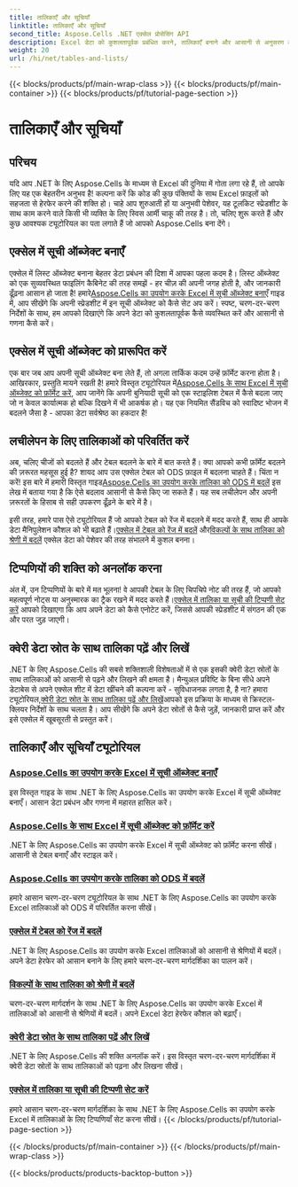 ```yaml
---
title: तालिकाएँ और सूचियाँ
linktitle: तालिकाएँ और सूचियाँ
second_title: Aspose.Cells .NET एक्सेल प्रोसेसिंग API
description: Excel डेटा को कुशलतापूर्वक प्रबंधित करने, तालिकाएँ बनाने और आसानी से अनुसरण करने योग्य मार्गदर्शिकाओं के साथ अपने कौशल को बढ़ाने के लिए व्यापक Aspose.Cells for .NET ट्यूटोरियल का अन्वेषण करें।
weight: 20
url: /hi/net/tables-and-lists/
---
```


{{< blocks/products/pf/main-wrap-class >}}
{{< blocks/products/pf/main-container >}}
{{< blocks/products/pf/tutorial-page-section >}}

# तालिकाएँ और सूचियाँ

## परिचय

यदि आप .NET के लिए Aspose.Cells के माध्यम से Excel की दुनिया में गोता लगा रहे हैं, तो आपके लिए यह एक बेहतरीन अनुभव है! कल्पना करें कि कोड की कुछ पंक्तियों के साथ Excel फ़ाइलों को सहजता से हेरफेर करने की शक्ति हो। चाहे आप शुरुआती हों या अनुभवी पेशेवर, यह टूलकिट स्प्रेडशीट के साथ काम करने वाले किसी भी व्यक्ति के लिए स्विस आर्मी चाकू की तरह है। तो, चलिए शुरू करते हैं और कुछ आवश्यक ट्यूटोरियल का पता लगाते हैं जो आपको Aspose.Cells बना देंगे।

## एक्सेल में सूची ऑब्जेक्ट बनाएँ
 एक्सेल में लिस्ट ऑब्जेक्ट बनाना बेहतर डेटा प्रबंधन की दिशा में आपका पहला कदम है। लिस्ट ऑब्जेक्ट को एक सुव्यवस्थित फाइलिंग कैबिनेट की तरह समझें - हर चीज़ की अपनी जगह होती है, और जानकारी ढूँढ़ना आसान हो जाता है! हमारे[Aspose.Cells का उपयोग करके Excel में सूची ऑब्जेक्ट बनाएँ](./creating-list-object/) गाइड में, आप सीखेंगे कि अपनी स्प्रेडशीट में इन सूची ऑब्जेक्ट को कैसे सेट अप करें। स्पष्ट, चरण-दर-चरण निर्देशों के साथ, हम आपको दिखाएंगे कि अपने डेटा को कुशलतापूर्वक कैसे व्यवस्थित करें और आसानी से गणना कैसे करें।

## एक्सेल में सूची ऑब्जेक्ट को प्रारूपित करें
एक बार जब आप अपनी सूची ऑब्जेक्ट बना लेते हैं, तो अगला तार्किक कदम उन्हें फ़ॉर्मेट करना होता है। आखिरकार, प्रस्तुति मायने रखती है! हमारे विस्तृत ट्यूटोरियल में[Aspose.Cells के साथ Excel में सूची ऑब्जेक्ट को फ़ॉर्मेट करें](./formatting-list-object/), आप जानेंगे कि अपनी बुनियादी सूची को एक स्टाइलिश टेबल में कैसे बदला जाए जो न केवल कार्यात्मक हो बल्कि दिखने में भी आकर्षक हो। यह एक नियमित सैंडविच को स्वादिष्ट भोजन में बदलने जैसा है - आपका डेटा सर्वश्रेष्ठ का हकदार है!

## लचीलेपन के लिए तालिकाओं को परिवर्तित करें
 अब, चलिए चीजों को बदलते हैं और टेबल बदलने के बारे में बात करते हैं। क्या आपको कभी फ़ॉर्मेट बदलने की ज़रूरत महसूस हुई है? शायद आप उस एक्सेल टेबल को ODS फ़ाइल में बदलना चाहते हैं। चिंता न करें! इस बारे में हमारी विस्तृत गाइड[Aspose.Cells का उपयोग करके तालिका को ODS में बदलें](./converting-table-to-ods/) इस लेख में बताया गया है कि ऐसे बदलाव आसानी से कैसे किए जा सकते हैं। यह सब लचीलेपन और अपनी ज़रूरतों के हिसाब से सही उपकरण ढूँढ़ने के बारे में है।

इसी तरह, हमारे पास ऐसे ट्यूटोरियल हैं जो आपको टेबल को रेंज में बदलने में मदद करते हैं, साथ ही आपके डेटा मैनिपुलेशन कौशल को भी बढ़ाते हैं।[एक्सेल में टेबल को रेंज में बदलें](./converting-table-to-range/) और[विकल्पों के साथ तालिका को श्रेणी में बदलें](./converting-table-to-range-with-options/) एक्सेल डेटा को पेशेवर की तरह संभालने में कुशल बनना।

## टिप्पणियों की शक्ति को अनलॉक करना
 अंत में, उन टिप्पणियों के बारे में मत भूलना! वे आपकी टेबल के लिए चिपचिपे नोट की तरह हैं, जो आपको महत्वपूर्ण नोट्स या अनुस्मारक का ट्रैक रखने में मदद करते हैं।[एक्सेल में तालिका या सूची की टिप्पणी सेट करें](./setting-comment-of-table-or-list/) आपको दिखाएगा कि आप अपने डेटा को कैसे एनोटेट करें, जिससे आपकी स्प्रेडशीट में संगठन की एक और परत जुड़ जाएगी। 

## क्वेरी डेटा स्रोत के साथ तालिका पढ़ें और लिखें
 .NET के लिए Aspose.Cells की सबसे शक्तिशाली विशेषताओं में से एक इसकी क्वेरी डेटा स्रोतों के साथ तालिकाओं को आसानी से पढ़ने और लिखने की क्षमता है। मैन्युअल प्रविष्टि के बिना सीधे अपने डेटाबेस से अपने एक्सेल शीट में डेटा खींचने की कल्पना करें - सुविधाजनक लगता है, है ना? हमारा ट्यूटोरियल,[क्वेरी डेटा स्रोत के साथ तालिका पढ़ें और लिखें](./reading-and-writing-table-with-query-data-source/)आपको इस प्रक्रिया के माध्यम से क्रिस्टल-क्लियर निर्देशों के साथ चलता है। आप सीखेंगे कि अपने डेटा स्रोतों से कैसे जुड़ें, जानकारी प्राप्त करें और इसे एक्सेल में खूबसूरती से प्रस्तुत करें।

## तालिकाएँ और सूचियाँ ट्यूटोरियल
### [Aspose.Cells का उपयोग करके Excel में सूची ऑब्जेक्ट बनाएँ](./creating-list-object/)
इस विस्तृत गाइड के साथ .NET के लिए Aspose.Cells का उपयोग करके Excel में सूची ऑब्जेक्ट बनाएँ। आसान डेटा प्रबंधन और गणना में महारत हासिल करें।
### [Aspose.Cells के साथ Excel में सूची ऑब्जेक्ट को फ़ॉर्मेट करें](./formatting-list-object/)
.NET के लिए Aspose.Cells का उपयोग करके Excel में सूची ऑब्जेक्ट को फ़ॉर्मेट करना सीखें। आसानी से टेबल बनाएँ और स्टाइल करें।
### [Aspose.Cells का उपयोग करके तालिका को ODS में बदलें](./converting-table-to-ods/)
हमारे आसान चरण-दर-चरण ट्यूटोरियल के साथ .NET के लिए Aspose.Cells का उपयोग करके Excel तालिकाओं को ODS में परिवर्तित करना सीखें।
### [एक्सेल में टेबल को रेंज में बदलें](./converting-table-to-range/)
.NET के लिए Aspose.Cells का उपयोग करके Excel तालिकाओं को आसानी से श्रेणियों में बदलें। अपने डेटा हेरफेर को आसान बनाने के लिए हमारे चरण-दर-चरण मार्गदर्शिका का पालन करें।
### [विकल्पों के साथ तालिका को श्रेणी में बदलें](./converting-table-to-range-with-options/)
चरण-दर-चरण मार्गदर्शन के साथ .NET के लिए Aspose.Cells का उपयोग करके Excel में तालिकाओं को आसानी से श्रेणियों में बदलें। अपने Excel डेटा हेरफेर कौशल को बढ़ाएँ।
### [क्वेरी डेटा स्रोत के साथ तालिका पढ़ें और लिखें](./reading-and-writing-table-with-query-data-source/)
.NET के लिए Aspose.Cells की शक्ति अनलॉक करें। इस विस्तृत चरण-दर-चरण मार्गदर्शिका में क्वेरी डेटा स्रोतों के साथ तालिकाओं को पढ़ना और लिखना सीखें।
### [एक्सेल में तालिका या सूची की टिप्पणी सेट करें](./setting-comment-of-table-or-list/)
हमारे आसान चरण-दर-चरण मार्गदर्शिका के साथ .NET के लिए Aspose.Cells का उपयोग करके Excel में तालिकाओं के लिए टिप्पणियाँ सेट करना सीखें।
{{< /blocks/products/pf/tutorial-page-section >}}

{{< /blocks/products/pf/main-container >}}
{{< /blocks/products/pf/main-wrap-class >}}

{{< blocks/products/products-backtop-button >}}
